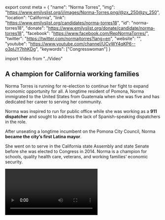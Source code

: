 export const meta = {
  "name": "Norma Torres",
  "img": "https://www.emilyslist.org/i/images/Norma-Torres.png/@zx_250@zy_250",
  "location": "California",
  "link": "https://www.emilyslist.org/candidates/norma-torres18",
  "id": "norma-torres18",
  "donate": "https://www.emilyslist.org/donate/candidate/norma-torres18",
  "facebook": "https://www.facebook.com/RepNormaTorres/",
  "twitter": "https://twitter.com/normajtorres?lang=en",
  "website": "",
  "youtube": "https://www.youtube.com/channel/UCvWY4qKP6--o3pIJY7hhKDg",
  "keywords": ["Congresswoman"]
}

import Video from "../Video"

## A champion for California working families

Norma Torres is running for re-election to continue her fight to expand economic opportunity for all. A longtime resident of Pomona, Norma immigrated to the United States from Guatemala when she was five and has dedicated her career to serving her community.

Norma was inspired to run for public office while she was working as a **911 dispatcher** and sought to address the lack of Spanish-speaking dispatchers in the role.

After unseating a longtime incumbent on the Pomona City Council, Norma **became the city’s first Latina mayor**.

She went on to serve in the California state Assembly and state Senate before she was elected to Congress in 2014. Norma is a champion for schools, quality health care, veterans, and working families’ economic security.

<Video id="wGd3Lbw8ni4" />

## A fighter for expanding economic opportunity

Norma has fought to expand economic opportunity for all and create good-paying jobs because she understands that too many working families continue to struggle to get by in Southern California and around our country. She introduced the JOBS Act to expand job training opportunities for displaced workers and the Regional Infrastructure Accelerator Act, a bill to expand funding for public infrastructure projects, following a job creation listening tour of her community. As a former member of the homeland security committee, Norma cares deeply about making our communities safer and has introduced and advocated for legislation that would do so.

## A critical hold in the fight for control of the House

This seat is a critical hold race and Norma needs our full support in this must-win race for the majority. The EMILY’s List community is proud of Norma’s continued community advocacy, and is thrilled to support her as she continues fighting for hardworking Southern California families.

